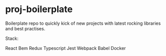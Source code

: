 # proj-boilerplate
Boilerplate repo to quickly kick of new projects with latest rocking libraries and best practises.

Stack:

React
Bem
Redux
Typescript
Jest
Webpack
Babel
Docker
